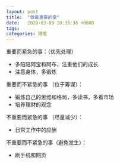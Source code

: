 ```yaml
---
layout: post
title:  "做最重要的事"
date:   2020-03-09 10:16:36 +0800
tags:   
categories: 随笔
---
```


重要而紧急的事：（优先处理）

+ 多陪陪阿宝和阿布，注重他们的成长
+ 注意身体，多锻炼

重要而不紧急的事 （位于筹谋）：

+ 锻炼自己的思维和格局，多读书，多看市场
+ 培养理财的观念

不重要而紧急的事 （尽量减少）：

+ 日常工作中的应酬

不重要而不紧急的事（避免发生）：

+ 刷手机和网页
